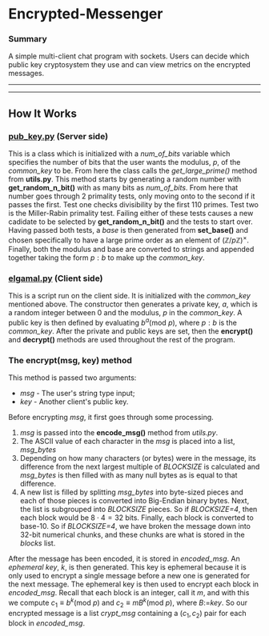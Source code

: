
# Encrypted-Messenger


### Summary
A simple multi-client chat program with sockets. Users can decide which public key cryptosystem they use and can view metrics on the encrypted messages. 

---
---

## How It Works

### [pub_key.py](/server/pub_key.py) (Server side)
This is a class which is initialized with a *num_of_bits* variable which specifies the number of bits that the user wants the modulus, $p$, of the *common_key* to be. From here the class calls the *get_large_prime()* method from __utils.py__. This method starts by generating a random number with __get_random_n_bit()__ with as many bits as *num_of_bits*. From here that number goes through 2 primality tests, only moving onto to the second if it passes the first. Test one checks divisibility by the first 110 primes. Test two is the Miller-Rabin primality test. Failing either of these tests causes a new cadidate to be selected by __get_random_n_bit()__ and the tests to start over. Having passed both tests, a *base* is then generated from __set_base()__ and chosen specifically to have a large prime order as an element of $(\mathbb{Z}/p\mathbb{Z})^{\times}$. Finally, both the modulus and base are converted to strings and appended together taking the form $p:b$ to make up the *common_key*.

### [elgamal.py](/client/elgamal.py) (Client side)
This is a script run on the client side. It is initialized with the *common_key* mentioned above. The constructor then generates a private key, $a$, which is a random integer between 0 and the modulus, $p$ in the *common_key*. A public key is then defined by evaluating $b^a(\text{mod }p)$, where $p:b$ is the *common_key*. After the private and public keys are set, then the __encrypt()__ and __decrypt()__ methods are used throughout the rest of the program. 

### The __encrypt(msg, key)__ method
This method is passed two arguments: 
* *msg* - The user's string type input;
* *key* - Another client's public key. 

Before encrypting *msg*, it first goes through some processing.  
1. *msg* is passed into the __encode_msg()__ method from *utils.py*.
2. The ASCII value of each character in the *msg* is placed into a list, *msg_bytes*
3. Depending on how many characters (or bytes) were in the message, its difference from the next largest multiple of *BLOCKSIZE* is calculated and *msg_bytes* is then filled with as many null bytes as is equal to that difference. 
4. A new list is filled by splitting *msg_bytes* into byte-sized pieces and each of those pieces is converted into Big-Endian binary bytes. Next, the list is subgrouped into *BLOCKSIZE* pieces. So if *BLOCKSIZE=4*, then each block would be $8\cdot 4=32$ bits. Finally, each block is converted to base-10. So if *BLOCKSIZE=4*, we have broken the message down into 32-bit numerical chunks, and these chunks are what is stored in the *blocks* list. 
 
After the message has been encoded, it is stored in *encoded_msg*. An *ephemeral key*, *k*, is then generated. This key is ephemeral because it is only used to encrypt a single message before a new one is generated for the next message. The ephemeral key is then used to encrypt each block in *encoded_msg*. Recall that each block is an integer, call it $m$, and with this we compute $c_1\equiv b^k(\text{mod }p)$ and $c_2\equiv m B^k(\text{mod }p)$, where $B:=$*key*. So our encrypted message is a list *crypt_msg* containing a $(c_1, c_2)$ pair for each block in *encoded_msg*. 
